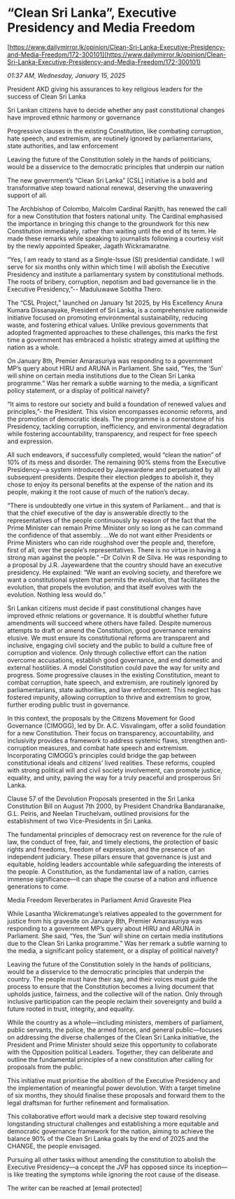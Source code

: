 # “Clean Sri Lanka”, Executive Presidency and Media Freedom

[https://www.dailymirror.lk/opinion/Clean-Sri-Lanka-Executive-Presidency-and-Media-Freedom/172-300101](https://www.dailymirror.lk/opinion/Clean-Sri-Lanka-Executive-Presidency-and-Media-Freedom/172-300101)

*01:37 AM, Wednesday, January 15, 2025*

President AKD giving his assurances to key religious leaders for the success of Clean Sri Lanka

Sri Lankan citizens have to decide whether any past constitutional changes have improved ethnic harmony or governance

Progressive clauses in the existing Constitution, like combating corruption, hate speech, and extremism, are routinely ignored by parliamentarians, state authorities, and law enforcement

Leaving the future of the Constitution solely in the hands of politicians, would be a disservice to the democratic principles that underpin our nation

The new government’s “Clean Sri Lanka” [CSL] initiative is a bold and transformative step toward national renewal, deserving the unwavering support of all.

The Archbishop of Colombo, Malcolm Cardinal Ranjith, has renewed the call for a new Constitution that fosters national unity. The Cardinal emphasised the importance in bringing this change to the groundwork for this new Constitution immediately, rather than waiting until the end of its term. He made these remarks while speaking to journalists following a courtesy visit by the newly appointed Speaker, Jagath Wickramaratne.

“Yes, I am ready to stand as a Single-Issue (SI) presidential candidate. I will serve for six months only within which time I will abolish the Executive Presidency and institute a parliamentary system by constitutional methods. The roots of bribery, corruption, nepotism and bad governance lie in the Executive Presidency,”-- Maduluwawe Sobitha Thero.

The “CSL Project,” launched on January 1st 2025, by His Excellency Anura Kumara Dissanayake, President of Sri Lanka, is a comprehensive nationwide initiative focused on promoting environmental sustainability, reducing waste, and fostering ethical values. Unlike previous governments that adopted fragmented approaches to these challenges, this marks the first time a government has embraced a holistic strategy aimed at uplifting the nation as a whole.

On January 8th, Premier Amarasuriya was responding to a government MP’s query about HIRU and ARUNA in Parliament. She said, “Yes, the ‘Sun’ will shine on certain media institutions due to the Clean Sri Lanka programme.” Was her remark a subtle warning to the media, a significant policy statement, or a display of political naivety?

“It aims to restore our society and build a foundation of renewed values and principles,”- the President. This vision encompasses economic reforms, and the promotion of democratic ideals. The programme is a cornerstone of his Presidency, tackling corruption, inefficiency, and environmental degradation while fostering accountability, transparency, and respect for free speech and expression.

All such endeavors, if successfully completed, would “clean the nation” of 10% of its mess and disorder. The remaining 90% stems from the Executive Presidency—a system introduced by Jayewardene and perpetuated by all subsequent presidents. Despite their election pledges to abolish it, they chose to enjoy its personal benefits at the expense of the nation and its people, making it the root cause of much of the nation’s decay.

“There is undoubtedly one virtue in this system of Parliament… and that is that the chief executive of the day is answerable directly to the representatives of the people continuously by reason of the fact that the Prime Minister can remain Prime Minister only so long as he can command the confidence of that assembly. …We do not want either Presidents or Prime Ministers who can ride roughshod over the people and, therefore, first of all, over the people’s representatives. There is no virtue in having a strong man against the people.” –Dr Colvin R de Silva. He was responding to a proposal by J.R. Jayewardene that the country should have an executive presidency. He explained: “We want an evolving society, and therefore we want a constitutional system that permits the evolution, that facilitates the evolution, that propels the evolution, and that itself evolves with the evolution. Nothing less would do.”

Sri Lankan citizens must decide if past constitutional changes have improved ethnic relations or governance. It is doubtful whether future amendments will succeed where others have failed. Despite numerous attempts to draft or amend the Constitution, good governance remains elusive. We must ensure its constitutional reforms are transparent and inclusive, engaging civil society and the public to build a culture free of corruption and violence. Only through collective effort can the nation overcome accusations, establish good governance, and end domestic and external hostilities. A model Constitution could pave the way for unity and progress. Some progressive clauses in the existing Constitution, meant to combat corruption, hate speech, and extremism, are routinely ignored by parliamentarians, state authorities, and law enforcement. This neglect has fostered impunity, allowing corruption to thrive and extremism to grow, further eroding public trust in governance.

In this context, the proposals by the Citizens Movement for Good Governance (CIMOGG), led by Dr. A.C. Visvalingam, offer a solid foundation for a new Constitution. Their focus on transparency, accountability, and inclusivity provides a framework to address systemic flaws, strengthen anti-corruption measures, and combat hate speech and extremism. Incorporating CIMOGG’s principles could bridge the gap between constitutional ideals and citizens’ lived realities. These reforms, coupled with strong political will and civil society involvement, can promote justice, equality, and unity, paving the way for a truly peaceful and prosperous Sri Lanka.

Clause 57 of the Devolution Proposals presented in the Sri Lanka Constitution Bill on August 7th 2000, by President Chandrika Bandaranaike, G.L. Peiris, and Neelan Tiruchelvam, outlined provisions for the establishment of two Vice-Presidents in Sri Lanka.

The fundamental principles of democracy rest on reverence for the rule of law, the conduct of free, fair, and timely elections, the protection of basic rights and freedoms, freedom of expression, and the presence of an independent judiciary. These pillars ensure that governance is just and equitable, holding leaders accountable while safeguarding the interests of the people. A Constitution, as the fundamental law of a nation, carries immense significance—it can shape the course of a nation and influence generations to come.

Media Freedom Reverberates in Parliament Amid Gravesite Plea

While Lasantha Wickrematunge’s relatives appealed to the government for justice from his gravesite on January 8th, Premier Amarasuriya was responding to a government MP’s query about HIRU and ARUNA in Parliament. She said, “Yes, the ‘Sun’ will shine on certain media institutions due to the Clean Sri Lanka programme.” Was her remark a subtle warning to the media, a significant policy statement, or a display of political naivety?

Leaving the future of the Constitution solely in the hands of politicians, would be a disservice to the democratic principles that underpin the country. The people must have their say, and their voices must guide the process to ensure that the Constitution becomes a living document that upholds justice, fairness, and the collective will of the nation. Only through inclusive participation can the people reclaim their sovereignty and build a future rooted in trust, integrity, and equality.

While the country as a whole—including ministers, members of parliament, public servants, the police, the armed forces, and general public—focuses on addressing the diverse challenges of the Clean Sri Lanka initiative, the President and Prime Minister should seize this opportunity to collaborate with the Opposition political Leaders. Together, they can deliberate and outline the fundamental principles of a new constitution after calling for proposals from the public.

This initiative must prioritise the abolition of the Executive Presidency and the implementation of meaningful power devolution. With a target timeline of six months, they should finalise these proposals and forward them to the legal draftsman for further refinement and formalisation.

This collaborative effort would mark a decisive step toward resolving longstanding structural challenges and establishing a more equitable and democratic governance framework for the nation, aiming to achieve the balance 90% of the Clean Sri Lanka goals by the end of 2025 and the CHANGE, the people envisaged.

Pursuing all other tasks without amending the constitution to abolish the Executive Presidency—a concept the JVP has opposed since its inception—is like treating the symptoms while ignoring the root cause of the disease.

The writer can be reached at [email protected]

